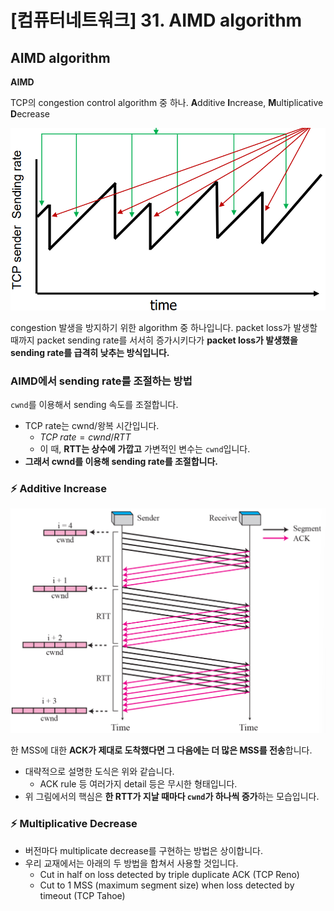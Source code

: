 # [컴퓨터네트워크] 31. AIMD algorithm

## AIMD algorithm

<aside>

**AIMD** 

TCP의 congestion control algorithm 중 하나. **A**dditive **I**ncrease, **M**ultiplicative **D**ecrease

</aside>

![image.png](%5B%E1%84%8F%E1%85%A5%E1%86%B7%E1%84%91%E1%85%B2%E1%84%90%E1%85%A5%E1%84%82%E1%85%A6%E1%84%90%E1%85%B3%E1%84%8B%E1%85%AF%E1%84%8F%E1%85%B3%5D%2031%20AIMD%20algorithm%201843f66f52258030a300ead452c57d08/image.png)

congestion 발생을 방지하기 위한 algorithm 중 하나입니다. packet loss가 발생할 때까지 packet sending rate를 서서히 증가시키다가 **packet loss가 발생했을 sending rate를 급격히 낮추는 방식입니다.**

### AIMD에서 sending rate를 조절하는 방법

`cwnd`를 이용해서 sending 속도를 조절합니다.

- TCP rate는 cwnd/왕복 시간입니다.
    - $TCP\ rate = cwnd/RTT$
    - 이 때, **RTT는 상수에 가깝고** 가변적인 변수는 `cwnd`입니다.
- **그래서 cwnd를 이용해 sending rate를 조절합니다.**

### ⚡ Additive Increase

![image.png](%5B%E1%84%8F%E1%85%A5%E1%86%B7%E1%84%91%E1%85%B2%E1%84%90%E1%85%A5%E1%84%82%E1%85%A6%E1%84%90%E1%85%B3%E1%84%8B%E1%85%AF%E1%84%8F%E1%85%B3%5D%2031%20AIMD%20algorithm%201843f66f52258030a300ead452c57d08/image%201.png)

한 MSS에 대한 **ACK가 제대로 도착했다면 그 다음에는 더 많은 MSS를 전송**합니다.

- 대략적으로 설명한 도식은 위와 같습니다.
    - ACK rule 등 여러가지 detail 등은 무시한 형태입니다.
- 위 그림에서의 핵심은 **한 RTT가 지날 때마다 `cwnd`가 하나씩 증가**하는 모습입니다.

### ⚡ Multiplicative Decrease

- 버전마다 multiplicate decrease를 구현하는 방법은 상이합니다.
- 우리 교재에서는 아래의 두 방법을 합쳐서 사용할 것입니다.
    - Cut in half on loss detected by triple duplicate ACK (TCP Reno)
    - Cut to 1 MSS (maximum segment size) when loss detected by timeout (TCP Tahoe)